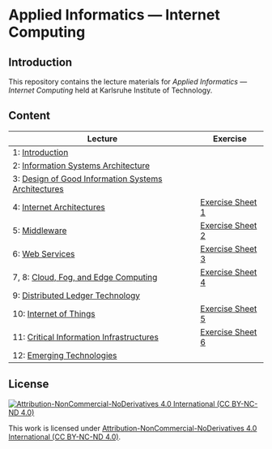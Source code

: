 # Applied Informatics — Internet Computing

## Introduction

This repository contains the lecture materials for _Applied Informatics — Internet Computing_ held at Karlsruhe Institute of Technology.

## Content

| Lecture | Exercise                                                   
| ------------------ | ------------------ |
| 1: [Introduction](lecture/ai-ic.lecture_01_ss22.pdf) |                                                                                             | 
| 2: [Information Systems Architecture](lecture/ai-ic.lecture_02_ss22.pdf) |             |
| 3: [Design of Good Information Systems Architectures](lecture/ai-ic.lecture_03_ss22.pdf)|                   |
| 4: [Internet Architectures](lecture/ai-ic.lecture_04_ss22.pdf) | [Exercise Sheet 1](tutorial/1/ai-ic.tutorial_01_ss22.pdf)        | 
| 5: [Middleware](lecture/ai-ic.lecture_05_ss22.pdf) | [Exercise Sheet 2](tutorial/2/ai-ic.tutorial_02_ss22.pdf) |
| 6: [Web Services](lecture/ai-ic.lecture_06_ss22.pdf) | [Exercise Sheet 3](tutorial/3/ai-ic.tutorial_03_ss22.pdf)          |
| 7, 8: [Cloud, Fog, and Edge Computing](lecture/ai-ic.lecture_07_08_ss22.pdf) | [Exercise Sheet 4](tutorial/4/ai-ic.tutorial_04_ss22.pdf) |
| 9: [Distributed Ledger Technology](lecture/ai-ic.lecture_09_ss22.pdf) |            |
| 10: [Internet of Things](lecture/ai-ic.lecture_10_ss22.pdf) | [Exercise Sheet 5](tutorial/5/ai-ic.tutorial_05_ss22.pdf)      |             
| 11: [Critical Information Infrastructures](lecture/ai-ic.lecture_11_ss22.pdf) | [Exercise Sheet 6](tutorial/6/ai-ic.tutorial_06_ss22.pdf)           |
| 12: [Emerging Technologies](lecture/ai-ic.lecture_12_ss22.pdf)|                                                                                             |

## License

[![Attribution-NonCommercial-NoDerivatives 4.0 International (CC BY-NC-ND 4.0)](https://licensebuttons.net/l/by-nc-nd/4.0/88x31.png)](https://creativecommons.org/licenses/by-nc-nd/4.0/)

This work is licensed under [Attribution-NonCommercial-NoDerivatives 4.0 International (CC BY-NC-ND 4.0)](https://creativecommons.org/licenses/by-nc-nd/4.0/).
